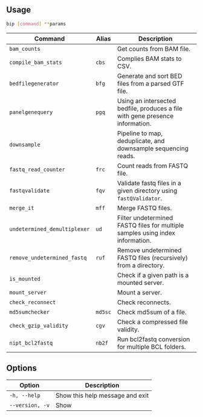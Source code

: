 
## Usage
```bash
bip [command] **params
```

| Command                      | Alias   | Description |
|------------------------------|---------|-------------|
| `bam_counts`                 |         | Get counts from BAM file. |
| `compile_bam_stats`          | `cbs`   | Complies BAM stats to CSV. |
| `bedfilegenerator`           | `bfg`   | Generate and sort BED files from a parsed GTF file. |
| `panelgenequery`             | `pgq`   | Using an intersected bedfile, produces a file with gene presence information. |
| `downsample`                 |         | Pipeline to map, deduplicate, and downsample sequencing reads. |
| `fastq_read_counter`         | `frc`   | Count reads from FASTQ file. |
| `fastqvalidate`              | `fqv`   | Validate fastq files in a given directory using `fastQValidator`. |
| `merge_it`                   | `mff`   | Merge FASTQ files. |
| `undetermined_demultiplexer` | `ud`    | Filter undetermined FASTQ files for multiple samples using index information. |
| `remove_undetermined_fastq`  | `ruf`   | Remove undetermined FASTQ files (recursively) from a directory. |
| `is_mounted`                 |         | Check if a given path is a mounted server. |
| `mount_server`               |         | Mount a server. |
| `check_reconnect`            |         | Check reconnects. |
| `md5sumchecker`              | `md5sc` | Check md5sum of a file. |
| `check_gzip_validity`        | `cgv`   | Check a compressed file validity. |
| `nipt_bcl2fastq`             | `nb2f`  | Run bcl2fastq conversion for multiple BCL folders. |

## Options
| Option           | Description                       |
|------------------|-----------------------------------|
| `-h, --help`     | Show this help message and exit   |
| `--version, -v`  | Show